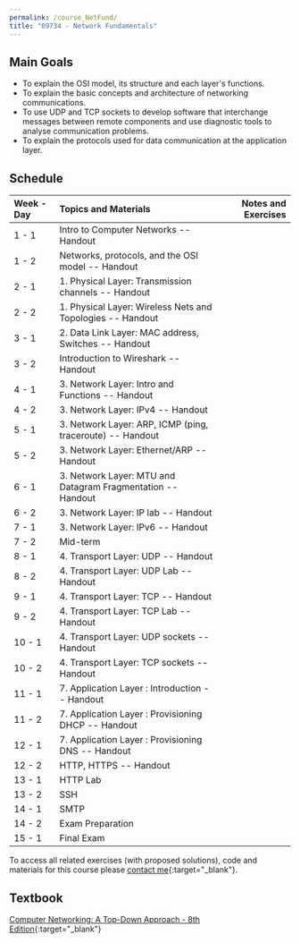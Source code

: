 ```yaml
---
permalink: /course_NetFund/
title: "09734 - Network Fundamentals"
---
```

## Main Goals

- To explain the OSI model, its structure and each layer's functions.
- To explain the basic concepts and architecture of networking communications.
- To use UDP and TCP sockets to develop software that interchange messages between remote components and use diagnostic tools to analyse communication problems.
- To explain the protocols used for data communication at the application layer.

## Schedule

| Week - Day | Topics and Materials                                        | Notes and Exercises |
|:-----------|:------------------------------------------------------------|--------------------:|
| 1 - 1      | Intro to Computer Networks -- Handout                       |                     |
| 1 - 2      | Networks, protocols, and the OSI model -- Handout           |                     |
| 2 - 1      | 1. Physical Layer: Transmission channels -- Handout         |                     |
| 2 - 2      | 1. Physical Layer: Wireless Nets and Topologies -- Handout  |                     |
| 3 - 1      | 2. Data Link Layer: MAC address, Switches -- Handout        |                     |
| 3 - 2      | Introduction to Wireshark -- Handout                        |                     |
| 4 - 1      | 3. Network Layer: Intro and Functions -- Handout            |                     |
| 4 - 2      | 3. Network Layer: IPv4 -- Handout                           |                     |
| 5 - 1      | 3. Network Layer: ARP, ICMP (ping, traceroute) -- Handout   |                     |
| 5 - 2      | 3. Network Layer: Ethernet/ARP -- Handout                   |                     |
| 6 - 1      | 3. Network Layer: MTU and Datagram Fragmentation -- Handout |                     |
| 6 - 2      | 3. Network Layer: IP lab -- Handout                         |                     |
| 7 - 1      | 3. Network Layer: IPv6  -- Handout                          |                     |
| 7 - 2      | Mid-term                                                    |                     |
| 8 - 1      | 4. Transport Layer: UDP -- Handout                          |                     |
| 8 - 2      | 4. Transport Layer: UDP Lab -- Handout                      |                     |
| 9 - 1      | 4. Transport Layer: TCP -- Handout                          |                     |
| 9 - 2      | 4. Transport Layer: TCP Lab -- Handout                      |                     |
| 10 - 1     | 4. Transport Layer: UDP sockets -- Handout                  |                     |
| 10 - 2     | 4. Transport Layer: TCP sockets -- Handout                  |                     |
| 11 - 1     | 7. Application Layer : Introduction -- Handout              |                     |
| 11 - 2     | 7. Application Layer : Provisioning DHCP -- Handout         |                     |
| 12 - 1     | 7. Application Layer : Provisioning DNS -- Handout          |                     |
| 12 - 2     | HTTP, HTTPS  -- Handout                                     |                     |
| 13 - 1     | HTTP Lab                                                    |                     |                
| 13 - 2     | SSH                                                         |                     |
| 14 - 1     | SMTP                                                        |                     |
| 14 - 2     | Exam Preparation                                            |                     |
| 15 - 1     | Final Exam                                                  |                     |

To access all related exercises (with proposed solutions), code and materials for this course please [contact me](https://forms.gle/63NYpG1siX6E4KGj8){:target="_blank"}.
## Textbook

[Computer Networking: A Top-Down Approach - 8th Edition](https://gaia.cs.umass.edu/kurose_ross/index.php){:target="_blank"}